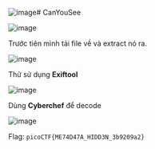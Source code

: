![image](https://github.com/wdchocopie/CTF-learning/assets/81132394/0da9cf09-425e-456a-89e8-535df7db0d91)# CanYouSee

![image](https://github.com/wdchocopie/CTF-learning/assets/81132394/6a81d14d-58c5-42f7-a456-be267d6cce50)

Trước tiên mình tải file về và extract nó ra.

![image](https://github.com/wdchocopie/CTF-learning/assets/81132394/8f72a18f-fb2e-49ce-ad14-d146c8a1817e)

Thử sử dụng **Exiftool**

![image](https://github.com/wdchocopie/CTF-learning/assets/81132394/7625628e-984b-4318-9603-1caf6fd25c21)

Dùng **Cyberchef** để decode 

![image](https://github.com/wdchocopie/CTF-learning/assets/81132394/15b9bd50-7408-483a-b3da-ace0f8c889ff)

Flag: `picoCTF{ME74D47A_HIDD3N_3b9209a2}`
